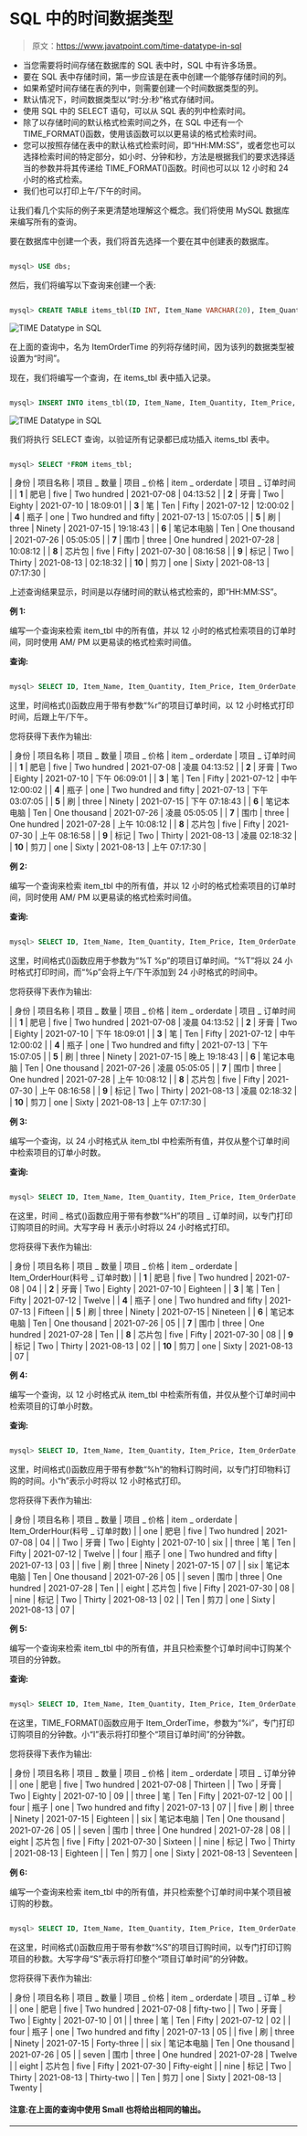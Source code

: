 # SQL 中的时间数据类型

> 原文：<https://www.javatpoint.com/time-datatype-in-sql>

*   当您需要将时间存储在数据库的 SQL 表中时，SQL 中有许多场景。
*   要在 SQL 表中存储时间，第一步应该是在表中创建一个能够存储时间的列。
*   如果希望时间存储在表的列中，则需要创建一个时间数据类型的列。
*   默认情况下，时间数据类型以“时:分:秒”格式存储时间。
*   使用 SQL 中的 SELECT 语句，可以从 SQL 表的列中检索时间。
*   除了以存储时间的默认格式检索时间之外，在 SQL 中还有一个 TIME_FORMAT()函数，使用该函数可以以更易读的格式检索时间。
*   您可以按照存储在表中的默认格式检索时间，即“HH:MM:SS”，或者您也可以选择检索时间的特定部分，如小时、分钟和秒，方法是根据我们的要求选择适当的参数并将其传递给 TIME_FORMAT()函数。时间也可以以 12 小时和 24 小时的格式检索。
*   我们也可以打印上午/下午的时间。

让我们看几个实际的例子来更清楚地理解这个概念。我们将使用 MySQL 数据库来编写所有的查询。

要在数据库中创建一个表，我们将首先选择一个要在其中创建表的数据库。

```sql

mysql> USE dbs;

```

然后，我们将编写以下查询来创建一个表:

```sql

mysql> CREATE TABLE items_tbl(ID INT, Item_Name VARCHAR(20), Item_Quantity INT, Item_Price INT, Item_OrderDate DATE, Item_OrderTime TIME);

```

![TIME Datatype in SQL](img/2c298e4147786c852589a07cdf3cebf3.png)

在上面的查询中，名为 ItemOrderTime 的列将存储时间，因为该列的数据类型被设置为“时间”。

现在，我们将编写一个查询，在 items_tbl 表中插入记录。

```sql

mysql> INSERT INTO items_tbl(ID, Item_Name, Item_Quantity, Item_Price, Item_OrderDate, Item_OrderTime) VALUES(1, "Soap", 5, 200, "2021-07-08", "04:13:52"), (2, "Toothpaste", 2, 80, "2021-07-10", "18:09:01"), (3, "Pen", 10, 50, "2021-07-12", "12:00:02"), (4, "Bottle", 1, 250, "2021-07-13", "15:07:05"), (5, "Brush", 3, 90, "2021-07-15", "19:18:43"), (6, "Notebooks", 10, 1000, "2021-07-26", "05:05:05"), (7, "Handkerchief", 3, 100, "2021-07-28", "10:08:12"), (8, "Chips Packet", 5, 50, "2021-07-30", "08:16:58"), (9, "Marker", 2, 30, "2021-08-13", "02:18:32"), (10, "Scissors", 1, 60, "2021-08-13", "07:17:30");

```

![TIME Datatype in SQL](img/36975b4922f4b0702adf9c7e7620ae02.png)

我们将执行 SELECT 查询，以验证所有记录都已成功插入 items_tbl 表中。

```sql

mysql> SELECT *FROM items_tbl;

```

| 身份 | 项目名称 | 项目 _ 数量 | 项目 _ 价格 | item _ orderdate | 项目 _ 订单时间 |
| **1** | 肥皂 | five | Two hundred | 2021-07-08 | 04:13:52 |
| **2** | 牙膏 | Two | Eighty | 2021-07-10 | 18:09:01 |
| **3** | 笔 | Ten | Fifty | 2021-07-12 | 12:00:02 |
| **4** | 瓶子 | one | Two hundred and fifty | 2021-07-13 | 15:07:05 |
| **5** | 刷 | three | Ninety | 2021-07-15 | 19:18:43 |
| **6** | 笔记本电脑 | Ten | One thousand | 2021-07-26 | 05:05:05 |
| **7** | 围巾 | three | One hundred | 2021-07-28 | 10:08:12 |
| **8** | 芯片包 | five | Fifty | 2021-07-30 | 08:16:58 |
| **9** | 标记 | Two | Thirty | 2021-08-13 | 02:18:32 |
| **10** | 剪刀 | one | Sixty | 2021-08-13 | 07:17:30 |

上述查询结果显示，时间是以存储时间的默认格式检索的，即“HH:MM:SS”。

**例 1:**

编写一个查询来检索 item_tbl 中的所有值，并以 12 小时的格式检索项目的订单时间，同时使用 AM/ PM 以更易读的格式检索时间值。

**查询:**

```sql

mysql> SELECT ID, Item_Name, Item_Quantity, Item_Price, Item_OrderDate, TIME_FORMAT (Item_OrderTime, "%r") AS Formatted_Time FROM items_tbl;

```

这里，时间格式()函数应用于带有参数“%r”的项目订单时间，以 12 小时格式打印时间，后跟上午/下午。

您将获得下表作为输出:

| 身份 | 项目名称 | 项目 _ 数量 | 项目 _ 价格 | item _ orderdate | 项目 _ 订单时间 |
| **1** | 肥皂 | five | Two hundred | 2021-07-08 | 凌晨 04:13:52 |
| **2** | 牙膏 | Two | Eighty | 2021-07-10 | 下午 06:09:01 |
| **3** | 笔 | Ten | Fifty | 2021-07-12 | 中午 12:00:02 |
| **4** | 瓶子 | one | Two hundred and fifty | 2021-07-13 | 下午 03:07:05 |
| **5** | 刷 | three | Ninety | 2021-07-15 | 下午 07:18:43 |
| **6** | 笔记本电脑 | Ten | One thousand | 2021-07-26 | 凌晨 05:05:05 |
| **7** | 围巾 | three | One hundred | 2021-07-28 | 上午 10:08:12 |
| **8** | 芯片包 | five | Fifty | 2021-07-30 | 上午 08:16:58 |
| **9** | 标记 | Two | Thirty | 2021-08-13 | 凌晨 02:18:32 |
| **10** | 剪刀 | one | Sixty | 2021-08-13 | 上午 07:17:30 |

**例 2:**

编写一个查询来检索 item_tbl 中的所有值，并以 12 小时的格式检索项目的订单时间，同时使用 AM/ PM 以更易读的格式检索时间值。

**查询:**

```sql

mysql> SELECT ID, Item_Name, Item_Quantity, Item_Price, Item_OrderDate, TIME_FORMAT (Item_OrderTime, "%T %p") AS Formatted_Time FROM items_tbl;

```

这里，时间格式()函数应用于参数为“%T %p”的项目订单时间。“%T”将以 24 小时格式打印时间，而“%p”会将上午/下午添加到 24 小时格式的时间中。

您将获得下表作为输出:

| 身份 | 项目名称 | 项目 _ 数量 | 项目 _ 价格 | item _ orderdate | 项目 _ 订单时间 |
| **1** | 肥皂 | five | Two hundred | 2021-07-08 | 凌晨 04:13:52 |
| **2** | 牙膏 | Two | Eighty | 2021-07-10 | 下午 18:09:01 |
| **3** | 笔 | Ten | Fifty | 2021-07-12 | 中午 12:00:02 |
| **4** | 瓶子 | one | Two hundred and fifty | 2021-07-13 | 下午 15:07:05 |
| **5** | 刷 | three | Ninety | 2021-07-15 | 晚上 19:18:43 |
| **6** | 笔记本电脑 | Ten | One thousand | 2021-07-26 | 凌晨 05:05:05 |
| **7** | 围巾 | three | One hundred | 2021-07-28 | 上午 10:08:12 |
| **8** | 芯片包 | five | Fifty | 2021-07-30 | 上午 08:16:58 |
| **9** | 标记 | Two | Thirty | 2021-08-13 | 凌晨 02:18:32 |
| **10** | 剪刀 | one | Sixty | 2021-08-13 | 上午 07:17:30 |

**例 3:**

编写一个查询，以 24 小时格式从 item_tbl 中检索所有值，并仅从整个订单时间中检索项目的订单小时数。

**查询:**

```sql

mysql> SELECT ID, Item_Name, Item_Quantity, Item_Price, Item_OrderDate, TIME_FORMAT (Item_OrderTime, "%H") AS Item_OrderHour FROM items_tbl;

```

在这里，时间 _ 格式()函数应用于带有参数“%H”的项目 _ 订单时间，以专门打印订购项目的时间。大写字母 H 表示小时将以 24 小时格式打印。

您将获得下表作为输出:

| 身份 | 项目名称 | 项目 _ 数量 | 项目 _ 价格 | item _ orderdate | Item_OrderHour(料号 _ 订单时数) |
| **1** | 肥皂 | five | Two hundred | 2021-07-08 | 04 |
| **2** | 牙膏 | Two | Eighty | 2021-07-10 | Eighteen |
| **3** | 笔 | Ten | Fifty | 2021-07-12 | Twelve |
| **4** | 瓶子 | one | Two hundred and fifty | 2021-07-13 | Fifteen |
| **5** | 刷 | three | Ninety | 2021-07-15 | Nineteen |
| **6** | 笔记本电脑 | Ten | One thousand | 2021-07-26 | 05 |
| **7** | 围巾 | three | One hundred | 2021-07-28 | Ten |
| **8** | 芯片包 | five | Fifty | 2021-07-30 | 08 |
| **9** | 标记 | Two | Thirty | 2021-08-13 | 02 |
| **10** | 剪刀 | one | Sixty | 2021-08-13 | 07 |

**例 4:**

编写一个查询，以 12 小时格式从 item_tbl 中检索所有值，并仅从整个订单时间中检索项目的订单小时数。

**查询:**

```sql

mysql> SELECT ID, Item_Name, Item_Quantity, Item_Price, Item_OrderDate, TIME_FORMAT (Item_OrderTime, "%h") AS Item_OrderHour FROM items_tbl;

```

这里，时间格式()函数应用于带有参数“%h”的物料订购时间，以专门打印物料订购的时间。小“h”表示小时将以 12 小时格式打印。

您将获得下表作为输出:

| 身份 | 项目名称 | 项目 _ 数量 | 项目 _ 价格 | item _ orderdate | Item_OrderHour(料号 _ 订单时数) |
| one | 肥皂 | five | Two hundred | 2021-07-08 | 04 |
| Two | 牙膏 | Two | Eighty | 2021-07-10 | six |
| three | 笔 | Ten | Fifty | 2021-07-12 | Twelve |
| four | 瓶子 | one | Two hundred and fifty | 2021-07-13 | 03 |
| five | 刷 | three | Ninety | 2021-07-15 | 07 |
| six | 笔记本电脑 | Ten | One thousand | 2021-07-26 | 05 |
| seven | 围巾 | three | One hundred | 2021-07-28 | Ten |
| eight | 芯片包 | five | Fifty | 2021-07-30 | 08 |
| nine | 标记 | Two | Thirty | 2021-08-13 | 02 |
| Ten | 剪刀 | one | Sixty | 2021-08-13 | 07 |

**例 5:**

编写一个查询来检索 item_tbl 中的所有值，并且只检索整个订单时间中订购某个项目的分钟数。

**查询:**

```sql

mysql> SELECT ID, Item_Name, Item_Quantity, Item_Price, Item_OrderDate, TIME_FORMAT (Item_OrderTime, "%i") AS Item_OrderMinute FROM items_tbl;

```

在这里，TIME_FORMAT()函数应用于 Item_OrderTime，参数为“%i”，专门打印订购项目的分钟数。小“I”表示将打印整个“项目订单时间”的分钟数。

您将获得下表作为输出:

| 身份 | 项目名称 | 项目 _ 数量 | 项目 _ 价格 | item _ orderdate | 项目 _ 订单分钟 |
| one | 肥皂 | five | Two hundred | 2021-07-08 | Thirteen |
| Two | 牙膏 | Two | Eighty | 2021-07-10 | 09 |
| three | 笔 | Ten | Fifty | 2021-07-12 | 00 |
| four | 瓶子 | one | Two hundred and fifty | 2021-07-13 | 07 |
| five | 刷 | three | Ninety | 2021-07-15 | Eighteen |
| six | 笔记本电脑 | Ten | One thousand | 2021-07-26 | 05 |
| seven | 围巾 | three | One hundred | 2021-07-28 | 08 |
| eight | 芯片包 | five | Fifty | 2021-07-30 | Sixteen |
| nine | 标记 | Two | Thirty | 2021-08-13 | Eighteen |
| Ten | 剪刀 | one | Sixty | 2021-08-13 | Seventeen |

**例 6:**

编写一个查询来检索 item_tbl 中的所有值，并只检索整个订单时间中某个项目被订购的秒数。

```sql

mysql> SELECT ID, Item_Name, Item_Quantity, Item_Price, Item_OrderDate, TIME_FORMAT (Item_OrderTime, "%S") AS Item_OrderSeconds FROM items_tbl;

```

在这里，时间格式()函数应用于带有参数“%S”的项目订购时间，以专门打印订购项目的秒数。大写字母“S”表示将打印整个“项目订单时间”的分钟数。

您将获得下表作为输出:

| 身份 | 项目名称 | 项目 _ 数量 | 项目 _ 价格 | item _ orderdate | 项目 _ 订单 _ 秒 |
| one | 肥皂 | five | Two hundred | 2021-07-08 | fifty-two |
| Two | 牙膏 | Two | Eighty | 2021-07-10 | 01 |
| three | 笔 | Ten | Fifty | 2021-07-12 | 02 |
| four | 瓶子 | one | Two hundred and fifty | 2021-07-13 | 05 |
| five | 刷 | three | Ninety | 2021-07-15 | Forty-three |
| six | 笔记本电脑 | Ten | One thousand | 2021-07-26 | 05 |
| seven | 围巾 | three | One hundred | 2021-07-28 | Twelve |
| eight | 芯片包 | five | Fifty | 2021-07-30 | Fifty-eight |
| nine | 标记 | Two | Thirty | 2021-08-13 | Thirty-two |
| Ten | 剪刀 | one | Sixty | 2021-08-13 | Twenty |

#### 注意:在上面的查询中使用 Small 也将给出相同的输出。

* * *